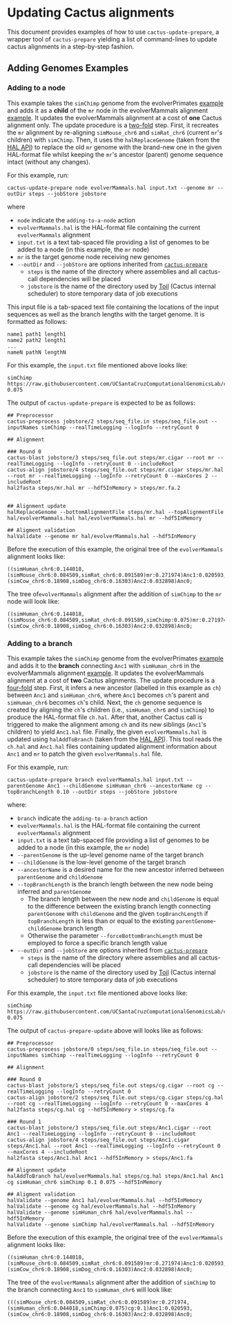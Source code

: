 # Updating Cactus alignments
This document provides examples of how to use `cactus-update-prepare`, a wrapper tool of `cactus-prepare` yielding a list of command-lines to update cactus alignments in a step-by-step fashion. 
## Adding Genomes Examples

### Adding to a node

This example takes the `simChimp` genome from the evolverPrimates [example](https://raw.githubusercontent.com/ComparativeGenomicsToolkit/cactus/master/examples/evolverPrimates.txt) and adds it as a **child** of the `mr` node in the evolverMammals alignment [example](https://raw.githubusercontent.com/ComparativeGenomicsToolkit/cactus/master/examples/evolverMammals.txt). It updates the evolverMammals alignment  at a cost of **one** Cactus alignment only. The update procedure is a [two-fold](https://github.com/ComparativeGenomicsToolkit/cactus/blob/master/doc/updating-alignments.md#adding-to-a-node) step. First, it  recreates the `mr` alignment by re-aligning `simMouse_chr6` and `simRat_chr6` (current `mr`'s children) with `simChimp`. Then, it uses the `halReplaceGenome` (taken from the [HAL API](https://github.com/ComparativeGenomicsToolkit/hal)) to replace the old `mr` genome with the brand-new one in the given HAL-format file whilst keeping the `mr`'s ancestor (parent) genome sequence intact (without any changes).

For this example, run:
```
cactus-update-prepare node evolverMammals.hal input.txt --genome mr --outDir steps --jobStore jobstore
```
where 
- `node` indicate the `adding-to-a-node` action
- `evolverMammals.hal` is the HAL-format file containing the current `evolverMammals` alignment
- `input.txt` is a text tab-spaced file providing a list of genomes to be added to a node (in this example, the `mr` node)
- `mr` is the target genome node receiving new genomes
- `--outDir` and `--jobStore` are options inherited from [`cactus-prepare`](https://github.com/ComparativeGenomicsToolkit/cactus/blob/master/src/cactus/progressive/cactus_prepare.py)
    - `steps` is the name of the directory where assemblies and all cactus-call dependencies will be placed
    - `jobstore` is the name of the directory used by [Toil](https://toil.readthedocs.io/en/latest/) (Cactus internal scheduler) to store temporary data of job executions

This input file is a tab-spaced text file containing the locations of the input sequences as well as the branch lengths with the target genome. It is formatted as follows:
```
name1 path1 length1
name2 path2 length1
...
nameN pathN lengthN
```


For this example, the `input.txt` file mentioned above looks like:
```
simChimp https://raw.githubusercontent.com/UCSantaCruzComputationalGenomicsLab/cactusTestData/master/evolver/primates/loci1/simChimp.chr6 0.075
```

The output of `cactus-update-prepare` is expected to be as follows:
```
## Preprocessor
cactus-preprocess jobstore/2 steps/seq_file.in steps/seq_file.out --inputNames simChimp --realTimeLogging --logInfo --retryCount 0

## Alignment

### Round 0
cactus-blast jobstore/3 steps/seq_file.out steps/mr.cigar --root mr --realTimeLogging --logInfo --retryCount 0 --includeRoot
cactus-align jobstore/4 steps/seq_file.out steps/mr.cigar steps/mr.hal --root mr --realTimeLogging --logInfo --retryCount 0 --maxCores 2 --includeRoot
hal2fasta steps/mr.hal mr --hdf5InMemory > steps/mr.fa.2


## Alignment update
halReplaceGenome --bottomAlignmentFile steps/mr.hal --topAlignmentFile hal/evolverMammals.hal hal/evolverMammals.hal mr --hdf5InMemory

## Aligment validation
halValidate --genome mr hal/evolverMammals.hal --hdf5InMemory
```

Before the execution of this example, the original tree of the `evolverMammals` alignment looks like:
```
((simHuman_chr6:0.144018,(simMouse_chr6:0.084509,simRat_chr6:0.091589)mr:0.271974)Anc1:0.020593,(simCow_chr6:0.18908,simDog_chr6:0.16303)Anc2:0.032898)Anc0;
```


The tree of`evolverMammals` alignment  after the addition of `simChimp` to the `mr` node will look like:
```
((simHuman_chr6:0.144018,(simMouse_chr6:0.084509,simRat_chr6:0.091589,simChimp:0.075)mr:0.271974)Anc1:0.020593,(simCow_chr6:0.18908,simDog_chr6:0.16303)Anc2:0.032898)Anc0;
```


### Adding to a branch

This example takes the `simChimp` genome from the evolverPrimates [example](https://raw.githubusercontent.com/ComparativeGenomicsToolkit/cactus/master/examples/evolverPrimates.txt) and adds it to the **branch** connecting `Anc1` with `simHuman_chr6` in the evolverMammals alignment [example](https://raw.githubusercontent.com/ComparativeGenomicsToolkit/cactus/master/examples/evolverMammals.txt). It updates the evolverMammals alignment  at a cost of **two** Cactus alignments.  The update procedure is a [four-fold](https://github.com/ComparativeGenomicsToolkit/cactus/blob/master/doc/updating-alignments.md#adding-to-a-branch) step. First, it infers a new ancestor (labelled in this example as `ch`) between `Anc1` and `simHuman_chr6`, where `Anc1` becomes `ch`'s parent and `simHuman_chr6` becomes `ch`'s child. Next, the `ch` genome sequence is  created by aligning the `ch`'s children (i.e., `simHuman_chr6` and `simChimp`) to produce the HAL-format file `ch.hal`. After that, another Cactus call is triggered to make the alignment among `ch` and its new siblings (`Anc1`'s children) to yield `Anc1.hal` file. Finally, the  given `evolverMammals.hal` is updated using `halAddToBranch` (taken from the [HAL API](https://github.com/ComparativeGenomicsToolkit/hal)). This tool reads the `ch.hal` and `Anc1.hal` files containing updated alignment information about `Anc1` and `mr` to patch the given `evolverMammals.hal` file.

For this example, run:
```
cactus-update-prepare branch evolverMammals.hal input.txt --parentGenome Anc1 --childGenome simHuman_chr6 --ancestorName cg --topBranchLength 0.10 --outDir steps --jobStore jobstore
```
where:
- `branch` indicate the `adding-to-a-branch` action
- `evolverMammals.hal` is the HAL-format file containing the current `evolverMammals` alignment
- `input.txt` is a text tab-spaced file providing a list of genomes to be added to a node (in this example, the `mr` node)
- `--parentGenome` is the up-level genome name of the target branch
- `--childGenome` is the low-level genome of the target branch
- `--ancestorName` is a desired name for the new ancestor inferred between `parentGenome` and `childGenome`
- `--topBranchLength` is the branch length between the new node being inferred and `parentGenome`
    - The branch length between the new node and `childGenome` is  equal to the difference between the existing branch length  connecting `parentGenome` with `childGenome` and  the given `topBranchLength` if  `topBranchLength` is less than or equal to the existing  `parentGenome`-`childGenome` branch length
    - Otherwise the parameter `--forceBottomBranchLength` must be employed to force a specific branch length value
- `--outDir` and `--jobStore` are options inherited from [`cactus-prepare`](https://github.com/ComparativeGenomicsToolkit/cactus/blob/master/src/cactus/progressive/cactus_prepare.py)
    - `steps` is the name of the directory where assemblies and all cactus-call dependencies will be placed
    - `jobstore` is the name of the directory used by [Toil](https://toil.readthedocs.io/en/latest/) (Cactus internal scheduler) to store temporary data of job executions

For this example, the `input.txt` file mentioned above looks like:
```
simChimp https://raw.githubusercontent.com/UCSantaCruzComputationalGenomicsLab/cactusTestData/master/evolver/primates/loci1/simChimp.chr6 0.075
```

The output of `cactus-prepare-update` above will looks like as follows:
```
## Preprocessor
cactus-preprocess jobstore/0 steps/seq_file.in steps/seq_file.out --inputNames simChimp --realTimeLogging --logInfo --retryCount 0

## Alignment

### Round 0
cactus-blast jobstore/1 steps/seq_file.out steps/cg.cigar --root cg --realTimeLogging --logInfo --retryCount 0
cactus-align jobstore/2 steps/seq_file.out steps/cg.cigar steps/cg.hal --root cg --realTimeLogging --logInfo --retryCount 0 --maxCores 4
hal2fasta steps/cg.hal cg --hdf5InMemory > steps/cg.fa

### Round 1
cactus-blast jobstore/3 steps/seq_file.out steps/Anc1.cigar --root Anc1 --realTimeLogging --logInfo --retryCount 0 --includeRoot
cactus-align jobstore/4 steps/seq_file.out steps/Anc1.cigar steps/Anc1.hal --root Anc1 --realTimeLogging --logInfo --retryCount 0 --maxCores 4 --includeRoot
hal2fasta steps/Anc1.hal Anc1 --hdf5InMemory > steps/Anc1.fa

## Alignment update
halAddToBranch hal/evolverMammals.hal steps/cg.hal steps/Anc1.hal Anc1 cg simHuman_chr6 simChimp 0.1 0.075 --hdf5InMemory

## Aligment validation
halValidate --genome Anc1 hal/evolverMammals.hal --hdf5InMemory
halValidate --genome cg hal/evolverMammals.hal --hdf5InMemory
halValidate --genome simHuman_chr6 hal/evolverMammals.hal --hdf5InMemory
halValidate --genome simChimp hal/evolverMammals.hal --hdf5InMemory
```

Before the execution of this example, the original tree of the `evolverMammals` alignment looks like:
```
((simHuman_chr6:0.144018,(simMouse_chr6:0.084509,simRat_chr6:0.091589)mr:0.271974)Anc1:0.020593,(simCow_chr6:0.18908,simDog_chr6:0.16303)Anc2:0.032898)Anc0;
```

The tree of the `evolverMammals` alignment after the addition of `simChimp` to the branch connecting `Anc1` to `simHuman_chr6` will look like:
```
(((simMouse_chr6:0.084509,simRat_chr6:0.091589)mr:0.271974,(simHuman_chr6:0.044018,simChimp:0.075)cg:0.1)Anc1:0.020593,(simCow_chr6:0.18908,simDog_chr6:0.16303)Anc2:0.032898)Anc0;
```